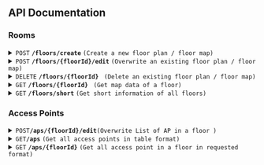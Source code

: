 ## API Documentation

### Rooms

<details>
<summary><code>POST</code> <code><b>/floors/create</b></code> <code>(Create a new floor plan / floor map)</code></summary>

##### Request Body

```json
{
    "floor": {
        "name": string,
        "level": string
    },
    "type": "Feature Collection",
    "features": {
        "type": "Feature",
        "properties": {
            "name": string,
            "poi": [number, number], // lat-long format, NOT x-y
            "category": "room" / "corridor",
            "id": number // optional and will be ignored for this feature
        },
        "geometry": {
            "type": "Polygon",
            "coordinates": [number, number][][] /* coordinates[0]
            returns the list of coordinates that binds a room*/
        }
    }[]
}
```

##### Responses

- 200 (OK)
- 400 (Bad Request), 404 (Not Found), 500 (Internal Server Error)

```json
{
    "error": {
        "status": number, // 400, 404, 500,
        "message": string // example: Floor level does not exist
    }
}
```

</details>

<details>
<summary><code>POST</code> <code><b>/floors/{floorId}/edit</b></code> <code>(Overwrite an existing floor plan / floor map)</code></summary>

##### Request Body

```json
{
    "floor": {
        "name": string,
        "level": string
    },
    "type": "Feature Collection",
    "features": {
        "type": "Feature",
        "properties": {
            "name": string,
            "poi": [number, number], // lat-long format, NOT x-y
            "category": "room" / "corridor",
            "id": number /* Rooms with id will edit,
            Rooms without id will be created,
            Rooms in DB not found in request body will be deleted */
        },
        "geometry": {
            "type": "Polygon",
            "coordinates": [number, number][][] /* Will NOT change bounds in database,
            please delete then create the room again */
        }
    }[]
}
```

##### Responses

- 200 (OK)
- 400 (Bad Request), 404 (Not Found), 500 (Internal Server Error)

```json
{
    "error": {
        "status": number, // 400, 404, 500,
        "message": string // example: Unknown Error Occured
    }
}
```

</details>

<details>
<summary><code>DELETE</code> <code><b>/floors/{floorId}</b></code> <code> (Delete an existing floor plan / floor map)</code></summary>

##### Responses

- 200 (OK)
- 400 (Bad Request), 404 (Not Found), 500 (Internal Server Error)

```json
{
    "error": {
        "status": number, // 400, 404, 500,
        "message": string // example: Floor level exists
    }
}
```

</details>

<details>
<summary><code>GET</code> <code><b>/floors/{floorId}</b></code> <code> (Get map data of a floor)</code></summary>

##### Path Parameters

- floorId - [int] - id of floor that is requested

##### Responses

- 200 (OK)

```json
{
    "floor": {
        "name": string,
        "id": int,
        "level": int,
        "maxX": float,
        "maxY": float
    },
    "geojson": {
        "type": "Feature Collection",
        "features": {
          "type": "Feature",
          "properties": {
            "name": string,
            "poi": [float, float],
            "category": "room" / "corridor",
            "id": number
          },
          "geometry": {
            "type": "Polygon",
            "coordinates": [number, number][][] /* coordinates[0]
            returns the list of coordinates that binds a room*/
          }
        },[]
    }
}
```

- 404 (Not Found)

```json
{
  "error": {
    "status": 404,
    "message": "Floor Id Does Not Exist"
  }
}
```

</details>

<details>
<summary><code>GET</code> <code><b>/floors/short</b></code> <code>(Get short information of all floors)</code></summary>

##### Response

- 200 (OK)

```json
{
    "id": number,
    "name": string,
    "level": number
}[]
```

- 500 (Internal Server Error)

```json
{
  "error": {
    "status": 500,
    "message": "An unknown error occurred"
  }
}
```

</details>

### Access Points

<details>
<summary><code>POST</code><code><b>/aps/{floorId}/edit</b></code><code>(Overwrite List of AP in a floor )</code></summary>

##### Path Parameters

- floorId - [int] - id of floor that the list of AP is going to be overwritten

##### Request Body

```json
{
    "type": "FeatureCollection",
    "features": {
        "type": "Feature",
        "properties": {
            "spaceId": number, // id of room that an AP is located
            "bssids": {"bssid": string, "ssid": string}[],
            "description": string, // optional, if empty will default to '-'
            "id": number /* AP with id will be edited,
            AP with no id will be created,
            AP in DB for this floor that is not in this request body will be deleted */
        },
        "geometry": {
            "type": "Point",
            "coordinates": [number, number] // lat-long format, NOT x-y
        }
    }[]
}
```

##### Responses

- 200 (OK)
- 400 (Bad Request), 404 (Not Found), 500 (Internal Server Error)

```json
{
    "error": {
        "status": number, // 400, 404, 500,
        "message": string // example: Floor level does not exist
    }
}
```

</details>

<details>
<summary><code>GET</code><code><b>/aps</b></code> <code>(Get all access points in table format)</code></summary>

##### Responses

- 200 (OK)

```json
{
    "key": number, // simple index starting from 1
    "floor": {
        "id": number,
        "name": string,
        "level": number,
        "apTotal": number // total number of access point in that floor
    },
    "locationName": string, /* APs are not ordered,
    but APs with similar rooms and similar floors are grouped together */
    "description": string // '-' if empty
}[]
```

- 500 (Internal Server Error)

```json
{
  "error": {
    "status": 500,
    "message": "An unknown error occurred"
  }
}
```

</details>

<details>
<summary><code>GET</code> <code><b>/aps/{floorId}</b></code> <code>(Get all access point in a floor in requested format)</code></summary>

##### Path Parameter

- floorId - [int] - id of floor to get access points from

##### Query Parameter

- type - [string] - type of format

  - table (default)
  - geojson

##### Responses

- 200 (OK)

  - table

  ```json
  {
      "floorName": string,
      "bssids": {
        "key": number, // simple index, start from 1
        "apInfo": {
            "id": number,
            "locationName": string, // name of room that has AP
            "description": string, // '-' if empty
            "bssidTotal": number // total networks that an AP has
        },
        "ssid": string,
        "bssid": string
      }[]
  }
  ```

  - geojson

  ```json
    {
        "floor": {
            "id": number,
            "name": string
        },
        "geojson": {
            "type": "FeatureCollection",
            "features": {
                "type": "Feature",
                "properties": {
                    "spaceId": number, // id of room that has AP
                    "spaceName": string, // name of room that has AP
                    "bssids": {
                        "bssid": string,
                        "ssid": string
                    }[],
                    "description": string, // '-' if empty
                    "id": number
                },
                "geometry": {
                    "type": "Point",
                    "coordinates": [number, number] // lat-long format, NOT x-y
                }
            }[]
        }
    }
  ```

- 400 (Bad Request), 404 (Not Found), 500 (Internal Server Error)

```json
{
    "error": {
        "status": number, // 400, 404, 500,
        "message": string // example: Floor level does not exist
    }
}
```
</details>

